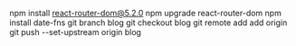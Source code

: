 npm install react-router-dom@5.2.0 
npm upgrade react-router-dom
npm install date-fns
git branch blog
git checkout blog
git remote add add origin <repo>
git push --set-upstream origin blog 
  
